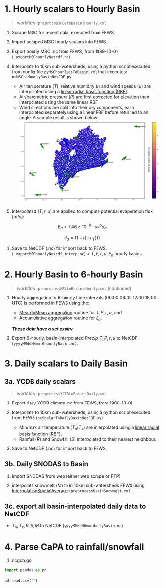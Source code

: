 

# 1. Hourly scalars to Hourly Basin
> workflow: `preprocessMSCtoBasinsHourly.xml`

1. Scrape MSC for recent data, executed from FEWS
1. Import scraped MSC hourly scalars into FEWS.
1. Export hourly MSC .nc from FEWS, from 1989-10-01 (`_exportMSChourlyNetcdf.nc`)
1. Interpolate to 10km sub-watersheds, using a python script executed from config file `pyMSChourliesToBasin.xml` that executes: `ncMSCtoHourlyBasinNetCDF.py`.
    - Air temperature $(T)$, relative humidity $(r)$ and wind speeds $(u)$ are interpolated using a [linear radial basis function (RBF)](https://docs.scipy.org/doc/scipy/reference/generated/scipy.interpolate.Rbf.html).
    - Air/barometric pressure $(P)$ are first [corrected for elevation](https://owrc.github.io/interpolants/interpolation/barometry.html) then interpolated using the same linear RBF. 
    - Wind directions are split into their x-y components, each interpolated separately using a linear RBF before returned to an angle. A sample result is shown below:
    ![](fig/windir.png)

1. Interpolated $(T, r, u)$ are applied to compute potential evaporation flux [m/s]:

$$
    E_a=7.46\times 10^{-9} \cdot au^b d_a
$$

$$
    d_a=(1-r) \cdot e_s(T)
$$

1. Save to NetCDF (.nc) for import back to FEWS. (`_exportMSChourlyNetcdf_interp.nc`) > $T, P, r, u, E_a$ hourly basins



# 2. Hourly Basin to 6-hourly Basin
> workflow: `preprocessMSCtoBasinsHourly.xml` (continued)

1. Hourly aggregation to 6-hourly time intervals (00:00 06:00 12:00 18:00 UTC) is performed in FEWS using the:
    - [MeanToMean aggregation](https://publicwiki.deltares.nl/display/FEWSDOC/Aggregation+MeanToMean) routine for $T, P, r, u$, and
    - [Accumulative aggregation](https://publicwiki.deltares.nl/display/FEWSDOC/Aggregation+Accumulative) routine for $E_a$.

    *__These data have a set expiry.__*

1. Export 6-hourly, basin-interpolated $Precip, T, P, r, u$ to NetCDF (`yyyyMMddHHmm-6hourlyBasin.nc`).





# 3. Daily scalars to Daily Basin
## 3a. YCDB daily scalars
> workflow: `preprocessYCDBtoBasinsDaily.xml`

1. Export daily YCDB climate .nc from FEWS, from 1900-10-01
1. Interpolate to 10km sub-watersheds, using a python script executed from FEWS (`ncScalarToDailyBasinNetCDF.py`)
    - Min/max air temperature $(T_n/T_x)$ are interpolated using a [linear radial basis function (RBF)](https://docs.scipy.org/doc/scipy/reference/generated/scipy.interpolate.Rbf.html).
    - Rainfall $(R)$ and Snowfall $(S)$ interpolated to their nearest neighbour. 

1. Save to NetCDF (.nc) for import back to FEWS. 




## 3b. Daily SNODAS to Basin
1. import SNODAS from web (either web scrape or FTP)

1. interpolate snowmelt $(M)$ to in 10km sub-watersheds FEWS using [InterpolationSpatialAverage](https://publicwiki.deltares.nl/display/FEWSDOC/InterpolationSpatialAverage) (`preprocessBasinSnowmelt.xml`)

## 3c. export all basin-interpolated daily data to NetCDF
- $T_n, T_x, R, S, M$ to NetCDF (`yyyyMMddHHmm-dailyBasin.nc`)





# 4. Parse CaPA to rainfall/snowfall

1. ncgob.go











```python
import pandas as pd

pd.read.csv("")
```
